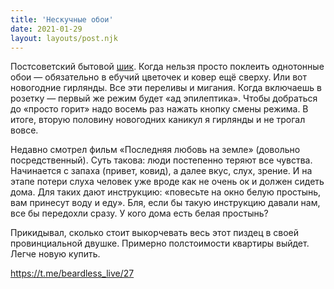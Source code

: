 ```yaml
---
title: 'Нескучные обои'
date: 2021-01-29
layout: layouts/post.njk
---
```


Постсоветский бытовой [шик](https://t.me/rentflat). Когда нельзя просто поклеить однотонные обои — обязательно в ебучий цветочек и ковер ещё сверху. Или вот новогодние гирлянды. Все эти переливы и мигания. Когда включаешь в розетку — первый же режим будет «ад эпилептика». Чтобы добраться до «просто горит» надо восемь раз нажать кнопку смены режима. В итоге, вторую половину новогодних каникул я гирлянды и не трогал вовсе.

Недавно смотрел фильм «Последняя любовь на земле» (довольно посредственный). Суть такова: люди постепенно теряют все чувства. Начинается с запаха (привет, ковид), а далее вкус, слух, зрение. И на этапе потери слуха человек уже вроде как не очень ок и должен сидеть дома. Для таких дают инструкцию: «повесьте на окно белую простынь, вам принесут воду и еду». Бля, если бы такую инструкцию давали нам, все бы передохли сразу. У кого дома есть белая простынь?

Прикидывал, сколько стоит выкорчевать весь этот пиздец в своей провинциальной двушке. Примерно полстоимости квартиры выйдет. Легче новую купить.

https://t.me/beardless_live/27